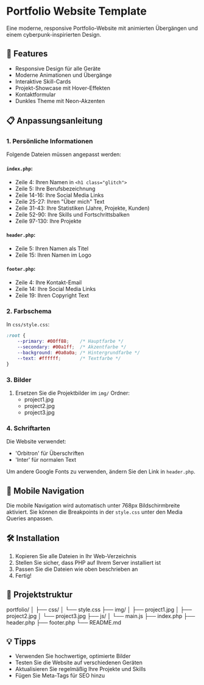 # Portfolio Website Template

Eine moderne, responsive Portfolio-Website mit animierten Übergängen und einem cyberpunk-inspirierten Design.

## 🚀 Features

- Responsive Design für alle Geräte
- Moderne Animationen und Übergänge
- Interaktive Skill-Cards
- Projekt-Showcase mit Hover-Effekten
- Kontaktformular
- Dunkles Theme mit Neon-Akzenten

## 📋 Anpassungsanleitung

### 1. Persönliche Informationen

Folgende Dateien müssen angepasst werden:

#### `index.php`:
- Zeile 4: Ihren Namen in `<h1 class="glitch">`
- Zeile 5: Ihre Berufsbezeichnung
- Zeile 14-16: Ihre Social Media Links
- Zeile 25-27: Ihren "Über mich" Text
- Zeile 31-43: Ihre Statistiken (Jahre, Projekte, Kunden)
- Zeile 52-90: Ihre Skills und Fortschrittsbalken
- Zeile 97-130: Ihre Projekte

#### `header.php`:
- Zeile 5: Ihren Namen als Titel
- Zeile 15: Ihren Namen im Logo

#### `footer.php`:
- Zeile 4: Ihre Kontakt-Email
- Zeile 14: Ihre Social Media Links
- Zeile 19: Ihren Copyright Text

### 2. Farbschema

In `css/style.css`:
```css
:root {
    --primary: #00ff88;    /* Hauptfarbe */
    --secondary: #00a1ff;  /* Akzentfarbe */
    --background: #0a0a0a; /* Hintergrundfarbe */
    --text: #ffffff;       /* Textfarbe */
}
```

### 3. Bilder

1. Ersetzen Sie die Projektbilder im `img/` Ordner:
   - project1.jpg
   - project2.jpg
   - project3.jpg

### 4. Schriftarten

Die Website verwendet:
- 'Orbitron' für Überschriften
- 'Inter' für normalen Text

Um andere Google Fonts zu verwenden, ändern Sie den Link in `header.php`.

## 📱 Mobile Navigation

Die mobile Navigation wird automatisch unter 768px Bildschirmbreite aktiviert.
Sie können die Breakpoints in der `style.css` unter den Media Queries anpassen.

## 🛠 Installation

1. Kopieren Sie alle Dateien in Ihr Web-Verzeichnis
2. Stellen Sie sicher, dass PHP auf Ihrem Server installiert ist
3. Passen Sie die Dateien wie oben beschrieben an
4. Fertig!

## 📂 Projektstruktur

portfolio/
│
├── css/
│ └── style.css
├── img/
│ ├── project1.jpg
│ ├── project2.jpg
│ └── project3.jpg
├── js/
│ └── main.js
├── index.php
├── header.php
├── footer.php
└── README.md

## 💡 Tipps

- Verwenden Sie hochwertige, optimierte Bilder
- Testen Sie die Website auf verschiedenen Geräten
- Aktualisieren Sie regelmäßig Ihre Projekte und Skills
- Fügen Sie Meta-Tags für SEO hinzu
